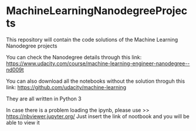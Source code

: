 # MachineLearningNanodegreeProjects
This repository will contain the code solutions of the Machine Learning Nanodegree projects 

You can check the Nanodegree details through this link:
https://www.udacity.com/course/machine-learning-engineer-nanodegree--nd009t

You can also download all the notebooks without the solution throguh this link:
https://github.com/udacity/machine-learning

They are all written in Python 3

In case there is a problem loading the ipynb, please use >>
https://nbviewer.jupyter.org/
Just insert the link of nootbook and you will be able to view it
